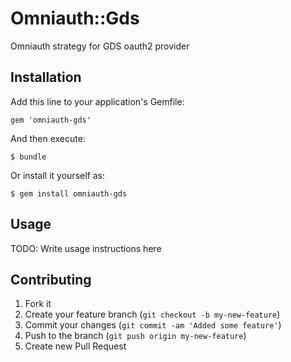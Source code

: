 # Omniauth::Gds

Omniauth strategy for GDS oauth2 provider

## Installation

Add this line to your application's Gemfile:

    gem 'omniauth-gds'

And then execute:

    $ bundle

Or install it yourself as:

    $ gem install omniauth-gds

## Usage

TODO: Write usage instructions here

## Contributing

1. Fork it
2. Create your feature branch (`git checkout -b my-new-feature`)
3. Commit your changes (`git commit -am 'Added some feature'`)
4. Push to the branch (`git push origin my-new-feature`)
5. Create new Pull Request
